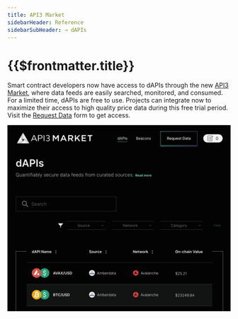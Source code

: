 ```yaml
---
title: API3 Market
sidebarHeader: Reference
sidebarSubHeader: → dAPIs
---
```



# {{$frontmatter.title}}

Smart contract developers now have access to dAPIs through the new
[API3 Market](https://market.api3.org), where data feeds are easily searched,
monitored, and consumed. For a limited time, dAPIs are free to use. Projects can
integrate now to maximize their access to high quality price data during this
free trial period. Visit the
[Request Data](https://forms.monday.com/forms/embed/f44d0ed9dfd0154885f48fdb3b87a489?r=use1)
form to get access.

[![API3 Market](../assets/images/market-website.png)](https://market.api3.org)
